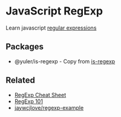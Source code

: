 # JavaScript RegExp

Learn javascript [regular expressions](https://developer.mozilla.org/en-US/docs/Web/JavaScript/Guide/Regular_Expressions)

## Packages

- @yuler/is-regexp - Copy from [is-regexp](https://npm.im/is-regexp)

## Related

- [RegExp Cheat Sheet](https://regexr.com/)
- [RegExp 101](https://regex101.com)
- [jaywcjlove/regexp-example](https://github.com/jaywcjlove/regexp-example)
